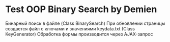 # Test OOP Binary Search by Demien
Бинарный поиск в файле (Class BinarySearch)
При обновлении страницы создается файл с ключами и значениями keydata.txt (Class KeyGenerator)
Обработка формы производится через AJAX-запрос



